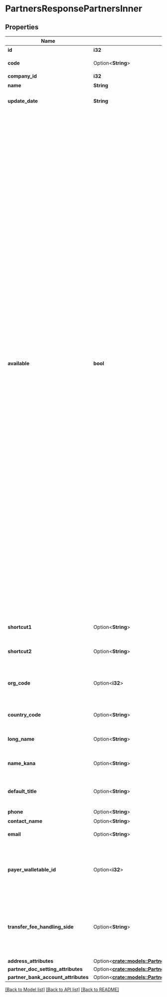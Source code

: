 # PartnersResponsePartnersInner

## Properties

Name | Type | Description | Notes
------------ | ------------- | ------------- | -------------
**id** | **i32** | 取引先ID | 
**code** | Option<**String**> | 取引先コード | 
**company_id** | **i32** | 事業所ID | 
**name** | **String** | 取引先名 | 
**update_date** | **String** | 更新日 (yyyy-mm-dd) | 
**available** | **bool** | 取引先の使用設定（true: 使用する、false: 使用しない） <br> <ul>   <li>     本APIでpartnerを作成した場合はtrueになります。   </li>   <li>     falseにする場合はWeb画面から変更できます。   </li>   <li>     trueの場合、Web画面での取引登録時などに入力候補として表示されます。   </li>   <li>     falseの場合、取引先自体は削除せず、Web画面での取引登録時などに入力候補として表示されません。ただし取引（収入／支出）の作成APIなどでfalseの取引先をパラメータに指定すれば、取引などにfalseの取引先を設定できます。   </li> </ul> | 
**shortcut1** | Option<**String**> | ショートカット1 (255文字以内) | [optional]
**shortcut2** | Option<**String**> | ショートカット2 (255文字以内) | [optional]
**org_code** | Option<**i32**> | 事業所種別（null: 未設定、1: 法人、2: 個人） | [optional]
**country_code** | Option<**String**> | 地域（JP: 国内、ZZ:国外） | [optional]
**long_name** | Option<**String**> | 正式名称（255文字以内） | [optional]
**name_kana** | Option<**String**> | カナ名称（255文字以内） | [optional]
**default_title** | Option<**String**> | 敬称（御中、様、(空白)の3つから選択） | [optional]
**phone** | Option<**String**> | 電話番号 | [optional]
**contact_name** | Option<**String**> | 担当者 氏名 | [optional]
**email** | Option<**String**> | 担当者 メールアドレス | [optional]
**payer_walletable_id** | Option<**i32**> | 振込元口座ID（一括振込ファイル用）:（未設定の場合は、nullです。） | [optional]
**transfer_fee_handling_side** | Option<**String**> | 振込手数料負担（一括振込ファイル用）: (振込元(当方): payer, 振込先(先方): payee) | [optional]
**address_attributes** | Option<[**crate::models::PartnersResponsePartnersInnerAddressAttributes**](partnersResponse_partners_inner_address_attributes.md)> |  | [optional]
**partner_doc_setting_attributes** | Option<[**crate::models::PartnerCreateParamsPartnerDocSettingAttributes**](partnerCreateParams_partner_doc_setting_attributes.md)> |  | [optional]
**partner_bank_account_attributes** | Option<[**crate::models::PartnersResponsePartnersInnerPartnerBankAccountAttributes**](partnersResponse_partners_inner_partner_bank_account_attributes.md)> |  | [optional]

[[Back to Model list]](../README.md#documentation-for-models) [[Back to API list]](../README.md#documentation-for-api-endpoints) [[Back to README]](../README.md)


